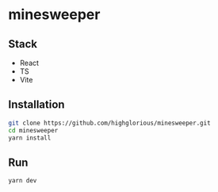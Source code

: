 # minesweeper
## Stack
- React
- TS
- Vite
## Installation

```bash
git clone https://github.com/highglorious/minesweeper.git
cd minesweeper
yarn install
```
## Run

```bash
yarn dev
```
